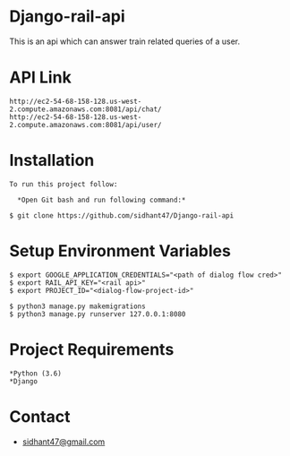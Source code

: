 # Django-rail-api
This is an api which can answer train related queries of a user.

API Link
========
```
http://ec2-54-68-158-128.us-west-2.compute.amazonaws.com:8081/api/chat/
http://ec2-54-68-158-128.us-west-2.compute.amazonaws.com:8081/api/user/
 ```
Installation
============
```
To run this project follow:

  *Open Git bash and run following command:*

$ git clone https://github.com/sidhant47/Django-rail-api
  ```

Setup Environment Variables
============
```
$ export GOOGLE_APPLICATION_CREDENTIALS="<path of dialog flow cred>"
$ export RAIL_API_KEY="<rail api>"
$ export PROJECT_ID="<dialog-flow-project-id>"
  ```
```  
$ python3 manage.py makemigrations
$ python3 manage.py runserver 127.0.0.1:8080  
```
Project Requirements
==============
```
*Python (3.6)
*Django
```
Contact
=======
* sidhant47@gmail.com


